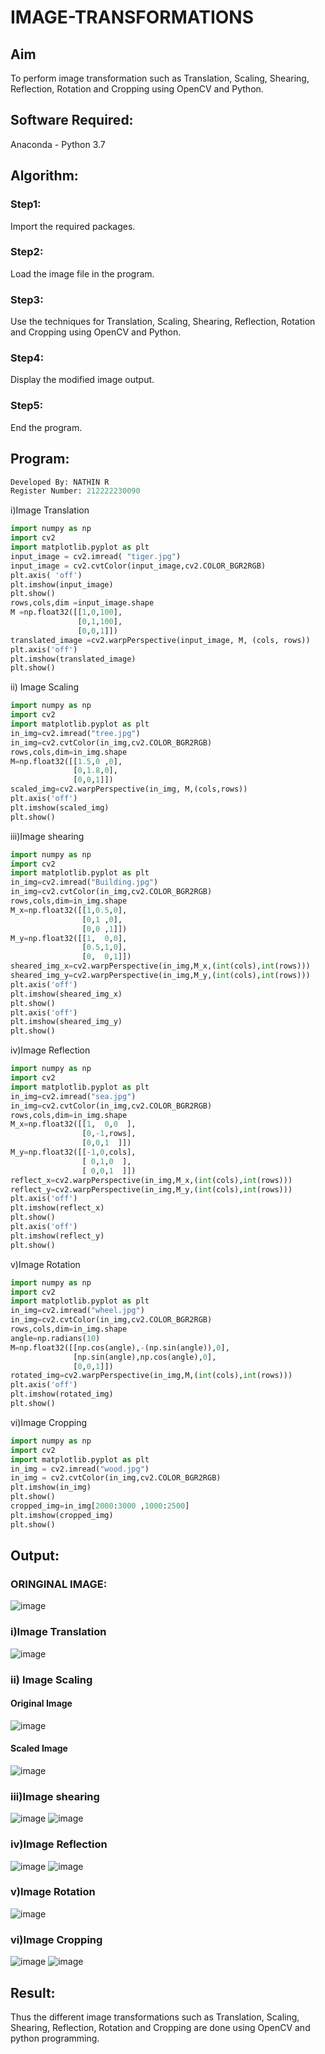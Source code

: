 # IMAGE-TRANSFORMATIONS


## Aim
To perform image transformation such as Translation, Scaling, Shearing, Reflection, Rotation and Cropping using OpenCV and Python.

## Software Required:
Anaconda - Python 3.7

## Algorithm:
### Step1:
Import the required packages.
<br>
### Step2:
Load the image file in the program.
<br>

### Step3:
Use the techniques for Translation, Scaling, Shearing, Reflection, Rotation and Cropping using OpenCV and Python.
<br>

### Step4:
Display the modified image output.
<br>

### Step5:
End the program.
<br>

## Program:
```python
Developed By: NATHIN R
Register Number: 212222230090
```

i)Image Translation
```python
import numpy as np
import cv2
import matplotlib.pyplot as plt
input_image = cv2.imread( "tiger.jpg")
input_image = cv2.cvtColor(input_image,cv2.COLOR_BGR2RGB)
plt.axis( 'off')
plt.imshow(input_image)
plt.show()
rows,cols,dim =input_image.shape
M =np.float32([[1,0,100],
               [0,1,100],
               [0,0,1]])
translated_image =cv2.warpPerspective(input_image, M, (cols, rows))
plt.axis('off')
plt.imshow(translated_image)
plt.show()
```
ii) Image Scaling
```python
import numpy as np
import cv2
import matplotlib.pyplot as plt
in_img=cv2.imread("tree.jpg")
in_img=cv2.cvtColor(in_img,cv2.COLOR_BGR2RGB)
rows,cols,dim=in_img.shape
M=np.float32([[1.5,0 ,0],
              [0,1.8,0],
              [0,0,1]])
scaled_img=cv2.warpPerspective(in_img, M,(cols,rows))
plt.axis('off')
plt.imshow(scaled_img)
plt.show()
```


iii)Image shearing

``` python
import numpy as np
import cv2
import matplotlib.pyplot as plt
in_img=cv2.imread("Building.jpg")
in_img=cv2.cvtColor(in_img,cv2.COLOR_BGR2RGB)
rows,cols,dim=in_img.shape
M_x=np.float32([[1,0.5,0],
                [0,1 ,0],
                [0,0 ,1]])
M_y=np.float32([[1,  0,0],
                [0.5,1,0],
                [0,  0,1]])
sheared_img_x=cv2.warpPerspective(in_img,M_x,(int(cols),int(rows)))
sheared_img_y=cv2.warpPerspective(in_img,M_y,(int(cols),int(rows)))
plt.axis('off')
plt.imshow(sheared_img_x)
plt.show()
plt.axis('off')
plt.imshow(sheared_img_y)
plt.show()

```

iv)Image Reflection
``` python
import numpy as np
import cv2
import matplotlib.pyplot as plt
in_img=cv2.imread("sea.jpg")
in_img=cv2.cvtColor(in_img,cv2.COLOR_BGR2RGB)
rows,cols,dim=in_img.shape
M_x=np.float32([[1,  0,0  ],
                [0,-1,rows],
                [0,0,1  ]])
M_y=np.float32([[-1,0,cols],
                [ 0,1,0  ],
                [ 0,0,1  ]])
reflect_x=cv2.warpPerspective(in_img,M_x,(int(cols),int(rows)))
reflect_y=cv2.warpPerspective(in_img,M_y,(int(cols),int(rows)))
plt.axis('off')
plt.imshow(reflect_x)
plt.show()
plt.axis('off')
plt.imshow(reflect_y)
plt.show()  


```


v)Image Rotation


``` python
import numpy as np
import cv2
import matplotlib.pyplot as plt
in_img=cv2.imread("wheel.jpg")
in_img=cv2.cvtColor(in_img,cv2.COLOR_BGR2RGB)
rows,cols,dim=in_img.shape
angle=np.radians(10)
M=np.float32([[np.cos(angle),-(np.sin(angle)),0],
              [np.sin(angle),np.cos(angle),0],
              [0,0,1]])
rotated_img=cv2.warpPerspective(in_img,M,(int(cols),int(rows)))
plt.axis('off')
plt.imshow(rotated_img)
plt.show() 
```

vi)Image Cropping
```python
import numpy as np
import cv2
import matplotlib.pyplot as plt
in_img = cv2.imread("wood.jpg")
in_img = cv2.cvtColor(in_img,cv2.COLOR_BGR2RGB)
plt.imshow(in_img)
plt.show()
cropped_img=in_img[2000:3000 ,1000:2500]
plt.imshow(cropped_img)
plt.show()
```

## Output:

### ORINGINAL IMAGE:
![image](https://github.com/Nagul71/IMAGE-TRANSFORMATIONS/assets/118661118/88295b75-d208-45a2-a923-2e4aab3ae07e)


### i)Image Translation


![image](https://github.com/Nagul71/IMAGE-TRANSFORMATIONS/assets/118661118/6b209b13-b8a6-4496-b9c5-779b27eb0b7b)


### ii) Image Scaling
#### Original Image
![image](https://github.com/Nagul71/IMAGE-TRANSFORMATIONS/assets/118661118/b7f52453-11af-4f22-b403-303bd624a202)

#### Scaled Image

![image](https://github.com/Nagul71/IMAGE-TRANSFORMATIONS/assets/118661118/2baac832-1126-452d-b871-1fe20fc91057)



### iii)Image shearing
![image](https://github.com/Nagul71/IMAGE-TRANSFORMATIONS/assets/118661118/a528ce3c-a2ce-4ab1-8ca3-b391d3c830d7)
![image](https://github.com/Nagul71/IMAGE-TRANSFORMATIONS/assets/118661118/6f70cd03-042e-4dc4-a25a-40658986ceb3)




### iv)Image Reflection
![image](https://github.com/Nagul71/IMAGE-TRANSFORMATIONS/assets/118661118/c97b784f-bb91-40f6-8b5d-d6810bbe8387)
![image](https://github.com/Nagul71/IMAGE-TRANSFORMATIONS/assets/118661118/aaf3a639-7cb7-4ff5-99b5-bc6b6c8f0435)




### v)Image Rotation
![image](https://github.com/Nagul71/IMAGE-TRANSFORMATIONS/assets/118661118/f18ddbf5-6619-4f07-a719-3c6d169339e9)



### vi)Image Cropping


![image](https://github.com/Nagul71/IMAGE-TRANSFORMATIONS/assets/118661118/fe7f73c9-4e08-492d-8eb5-c3195ac98fa3)
![image](https://github.com/Nagul71/IMAGE-TRANSFORMATIONS/assets/118661118/7cf49f6b-3308-411c-a2c5-064cff757bdc)





## Result:
Thus the different image transformations such as Translation, Scaling, Shearing, Reflection, Rotation and Cropping are done using OpenCV and python programming.
